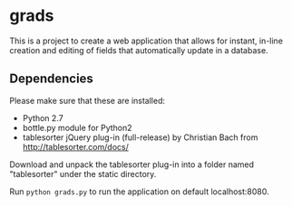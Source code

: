 grads
=====

This is a project to create a web application that allows for instant, in-line creation and editing of fields that automatically update in a database. 



Dependencies
-------------
Please make sure that these are installed:
* Python 2.7
* bottle.py module for Python2
* tablesorter jQuery plug-in (full-release) by Christian Bach from http://tablesorter.com/docs/

Download and unpack the tablesorter plug-in into a folder named "tablesorter" under the static directory.

Run `python grads.py` to run the application on default localhost:8080.
